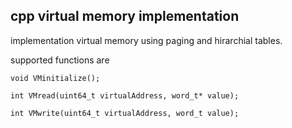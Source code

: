 ## cpp virtual memory implementation

implementation virtual memory using paging and hirarchial tables.

supported functions are

```
void VMinitialize();
```

```
int VMread(uint64_t virtualAddress, word_t* value);
```

```
int VMwrite(uint64_t virtualAddress, word_t value);
```
